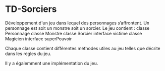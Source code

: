 # TD-Sorciers

Développement d'un jeu dans lequel des personnages s’affrontent. Un personnage est soit un monstre soit un sorcier.
Le jeu contient :
classe Personnage
classe Monstre
classe Sorcier
interface victime
classe Magicien
interface superPouvoir

Chaque classe contient différentes méthodes utiles au jeu telles que décrite dans les règles du jeu.

Il y a égalemment une implémentation du jeu.
